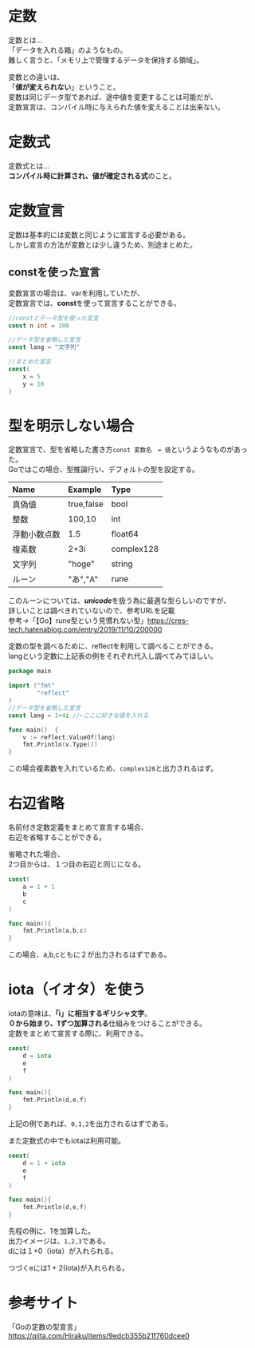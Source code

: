 # 定数
定数とは…  
「データを入れる箱」のようなもの。  
難しく言うと、「メモリ上で管理するデータを保持する領域」。  
  
変数との違いは、  
「**値が変えられない**」ということ。  
変数は同じデータ型であれば、途中値を変更することは可能だが、  
定数宣言は、コンパイル時に与えられた値を変えることは出来ない。  
  
# 定数式  
定数式とは…  
**コンパイル時に計算され、値が確定される式**のこと。  
  
# 定数宣言  
定数は基本的には変数と同じように宣言する必要がある。  
しかし宣言の方法が変数とは少し違うため、別途まとめた。  
  
## constを使った宣言
変数宣言の場合は、varを利用していたが、  
定数宣言では、**const**を使って宣言することができる。  

```go
//constとデータ型を使った宣言
const n int = 100

//データ型を省略した宣言
const lang = "文字列"

//まとめた宣言
const(
	x = 5
	y = 10
)
```
# 型を明示しない場合  
定数宣言で、型を省略した書き方```const 変数名　= 値```というようなものがあった。  
Goではこの場合、型推論行い、デフォルトの型を設定する。  
  
|Name|Example|Type|
|:---|:---|:---|
|真偽値|true,false|bool|
|整数|100,10|int|
|浮動小数点数|1.5|float64|
|複素数|2+3i|complex128|
|文字列|"hoge"|string|
|ルーン|"あ","A"|rune|  
  
このルーンについては、***unicode***を扱う為に最適な型らしいのですが、  
詳しいことは調べきれていないので、参考URLを記載  
参考→「【Go】rune型という見慣れない型」<https://cres-tech.hatenablog.com/entry/2019/11/10/200000>
  
定数の型を調べるために、reflectを利用して調べることができる。  
langという定数に上記表の例をそれぞれ代入し調べてみてほしい。  
```go
package main

import ("fmt"
		"reflect"
)
//データ型を省略した宣言
const lang = 1+4i //←ここに好きな値を入れる

func main()  {
	v := reflect.ValueOf(lang)
	fmt.Println(v.Type())
} 
```
この場合複素数を入れているため、```complex128```と出力されるはず。  
  
# 右辺省略  
名前付き定数定義をまとめて宣言する場合、  
右辺を省略することができる。  
  
省略された場合、  
2つ目からは、１つ目の右辺と同じになる。  
  
```go
const(
    a = 1 + 1
    b
    c
)

func main(){
    fmt.Println(a,b,c)
}
```
この場合、a,b,cともに２が出力されるはずである。  
  
# iota（イオタ）を使う   
iotaの意味は、**「i」に相当するギリシャ文字**。  
**０から始まり、1ずつ加算される**仕組みをつけることができる。  
定数をまとめて宣言する際に、利用できる。  

```go
const(
    d = iota
    e
    f
)

func main(){
    fmt.Println(d,e,f)
}
```
上記の例であれば、```0,1,2```を出力されるはずである。  
  
また定数式の中でもiotaは利用可能。  
```go
const(
    d = 1 + iota 
    e
    f
)

func main(){
    fmt.Println(d,e,f)
}
```
先程の例に、1を加算した。  
出力イメージは、```1,2,3```である。  
dには１+0（iota）が入れられる。  
  
つづくeには1 + 2(iota)が入れられる。  
  

# 参考サイト  
「Goの定数の型宣言」<https://qiita.com/Hiraku/items/9edcb355b21f760dcee0>